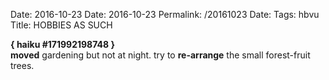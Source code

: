 Date: 2016-10-23
Date: 2016-10-23
Permalink: /20161023
Date: 
Tags: hbvu  
Title: HOBBIES AS SUCH
  
**{ haiku #171992198748 }**  
**moved** gardening but not at night. try to **re-arrange** the small forest-fruit trees.  
